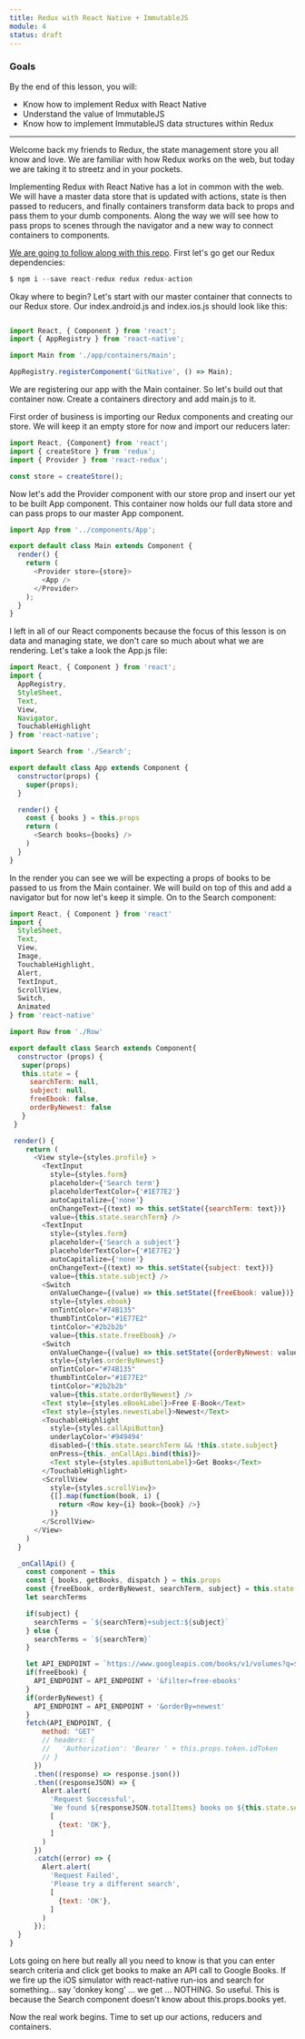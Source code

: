 ```yaml
---
title: Redux with React Native + ImmutableJS
module: 4
status: draft
---
```


### Goals

By the end of this lesson, you will:
* Know how to implement Redux with React Native
* Understand the value of ImmutableJS
* Know how to implement ImmutableJS data structures within Redux

---

Welcome back my friends to Redux, the state management store you all know and love. We are familiar with how Redux works on the web, but today we are taking it to streetz and in your pockets.

Implementing Redux with React Native has a lot in common with the web. We will have a master data store that is updated with actions, state is then passed to reducers, and finally containers transform data back to props and pass them to your dumb components. Along the way we will see how to pass props to scenes through the navigator and a new way to connect containers to components.

[We are going to follow along with this repo](https://github.com/Alex-Tideman/GitNative). First let's go get our Redux dependencies:

```js
$ npm i --save react-redux redux redux-action
```

Okay where to begin? Let's start with our master container that connects to our Redux store. Our index.android.js and index.ios.js should look like this:

```js

import React, { Component } from 'react';
import { AppRegistry } from 'react-native';

import Main from './app/containers/main';

AppRegistry.registerComponent('GitNative', () => Main);
```

We are registering our app with the Main container. So let's build out that container now. Create a containers directory and add main.js to it.

First order of business is importing our Redux components and creating our store. We will keep it an empty store for now and import our reducers later:

```js
import React, {Component} from 'react';
import { createStore } from 'redux';
import { Provider } from 'react-redux';

const store = createStore();
```

Now let's add the Provider component with our store prop and insert our yet to be built App component. This container now holds our full data store and can pass props to our master App component.

```js
import App from '../components/App';

export default class Main extends Component {
  render() {
    return (
      <Provider store={store}>
        <App />
      </Provider>
    );
  }
}
```

I left in all of our React components because the focus of this lesson is on data and managing state, we don't care so much about what we are rendering. Let's take a look the App.js file:

```js
import React, { Component } from 'react';
import {
  AppRegistry,
  StyleSheet,
  Text,
  View,
  Navigator,
  TouchableHighlight
} from 'react-native';

import Search from './Search';

export default class App extends Component {
  constructor(props) {
    super(props);
  }

  render() {
    const { books } = this.props
    return (
      <Search books={books} />
    )
  }
}
```

In the render you can see we will be expecting a props of books to be passed to us from the Main container. We will build on top of this and add a navigator but for now let's keep it simple. On to the Search component:

```js
import React, { Component } from 'react'
import {
  StyleSheet,
  Text,
  View,
  Image,
  TouchableHighlight,
  Alert,
  TextInput,
  ScrollView,
  Switch,
  Animated
} from 'react-native'

import Row from './Row'

export default class Search extends Component{
  constructor (props) {
   super(props)
   this.state = {
     searchTerm: null,
     subject: null,
     freeEbook: false,
     orderByNewest: false
   }
 }

 render() {
    return (
      <View style={styles.profile} >
        <TextInput
          style={styles.form}
          placeholder={'Search term'}
          placeholderTextColor={'#1E77E2'}
          autoCapitalize={'none'}
          onChangeText={(text) => this.setState({searchTerm: text})}
          value={this.state.searchTerm} />
        <TextInput
          style={styles.form}
          placeholder={'Search a subject'}
          placeholderTextColor={'#1E77E2'}
          autoCapitalize={'none'}
          onChangeText={(text) => this.setState({subject: text})}
          value={this.state.subject} />
        <Switch
          onValueChange={(value) => this.setState({freeEbook: value})}
          style={styles.ebook}
          onTintColor="#74B135"
          thumbTintColor="#1E77E2"
          tintColor="#2b2b2b"
          value={this.state.freeEbook} />
        <Switch
          onValueChange={(value) => this.setState({orderByNewest: value})}
          style={styles.orderByNewest}
          onTintColor="#74B135"
          thumbTintColor="#1E77E2"
          tintColor="#2b2b2b"
          value={this.state.orderByNewest} />
        <Text style={styles.eBookLabel}>Free E-Book</Text>
        <Text style={styles.newestLabel}>Newest</Text>
        <TouchableHighlight
          style={styles.callApiButton}
          underlayColor='#949494'
          disabled={!this.state.searchTerm && !this.state.subject}
          onPress={this._onCallApi.bind(this)}>
          <Text style={styles.apiButtonLabel}>Get Books</Text>
        </TouchableHighlight>
        <ScrollView
          style={styles.scrollView}>
          {[].map(function(book, i) {
            return <Row key={i} book={book} />}
          )}
        </ScrollView>
      </View>
    )
  }

  _onCallApi() {
    const component = this
    const { books, getBooks, dispatch } = this.props
    const {freeEbook, orderByNewest, searchTerm, subject} = this.state
    let searchTerms

    if(subject) {
      searchTerms = `${searchTerm}+subject:${subject}`
    } else {
      searchTerms = `${searchTerm}`
    }

    let API_ENDPOINT = `https://www.googleapis.com/books/v1/volumes?q=${searchTerms}&maxResults=20`
    if(freeEbook) {
      API_ENDPOINT = API_ENDPOINT + '&filter=free-ebooks'
    }
    if(orderByNewest) {
      API_ENDPOINT = API_ENDPOINT + '&orderBy=newest'
    }
    fetch(API_ENDPOINT, {
        method: "GET"
        // headers: {
        //   'Authorization': 'Bearer ' + this.props.token.idToken
        // }
      })
      .then((response) => response.json())
      .then((responseJSON) => {
        Alert.alert(
          'Request Successful',
          `We found ${responseJSON.totalItems} books on ${this.state.searchTerm}`,
          [
            {text: 'OK'},
          ]
        )
      })
      .catch((error) => {
        Alert.alert(
          'Request Failed',
          'Please try a different search',
          [
            {text: 'OK'},
          ]
        )
      });
  }
}
```

Lots going on here but really all you need to know is that you can enter search criteria and click get books to make an API call to Google Books. If we fire up the iOS simulator with react-native run-ios and search for something... say 'donkey kong' ... we get ... NOTHING. So useful. This is because the Search component doesn't know about this.props.books yet.

Now the real work begins. Time to set up our actions, reducers and containers.
